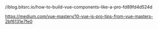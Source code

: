 //blog.bitsrc.io/how-to-build-vue-components-like-a-pro-fd89fd4d524d

https://medium.com/vue-mastery/10-vue-js-pro-tips-from-vue-masters-2bf6131e7fe0
